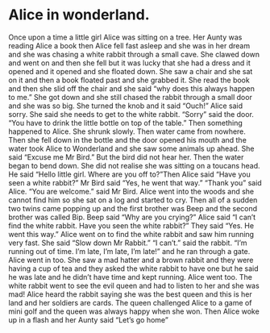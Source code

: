 # Alice in wonderland.


Once upon a time a little girl Alice was sitting on a tree. Her Aunty was reading Alice a book then Alice fell fast asleep and she was in her dream and she was chasing a white rabbit through a small cave.
She clawed down and went on and then she fell but it was lucky that she had a dress and it opened and it opened and she floated down. 
She saw a chair and she sat on it and then a book floated past and she grabbed it. She read the book and then she slid off the chair and she said “why does this always happen to me.” 
She got down and she still chased the rabbit through a small door and she was so big. She turned the knob and it said “Ouch!” Alice said sorry. She said she needs to get to the white rabbit. “Sorry” said the door. “You have to drink the little bottle on top of the table.” 
Then something happened to Alice. She shrunk slowly. Then water came from nowhere. Then she fell down in the bottle and the door opened his mouth and the water took Alice to Wonderland and she saw some animals up ahead. She said “Excuse me Mr Bird.” But the bird did not hear her. Then the water began to bend down. She did not realise she was sitting on a toucans head. He said “Hello little girl. Where are you off to?”Then Alice said “Have you seen a white rabbit?” Mr Bird said “Yes, he went that way.” “Thank you” said Alice. “You are welcome.” said Mr Bird.
Alice went into the woods and she cannot find him so she sat on a log and started to cry. Then all of a sudden two twins came popping up and the first brother was Beep and the second brother was called Bip. Beep said “Why are you crying?” Alice said “I can’t find the white rabbit. Have you seen the white rabbit?” They said “Yes. He went this way.”
Alice went on to find the white rabbit and saw him running very fast. She said “Slow down Mr Rabbit.” “I can’t.” said the rabbit. “I’m running out of time. I’m late, I’m late, I’m late!” and he ran through a gate. Alice went in too. She saw a mad hatter and a brown rabbit and they were having a cup of tea and they asked the white rabbit to have one but he said he was late and he didn’t have time and kept running. Alice went too. 
The white rabbit went to see the evil queen and had to listen to her and she was mad! Alice heard the rabbit saying she was the best queen and this is her land and her soldiers are cards.
The queen challenged Alice to a game of mini golf and the queen was always happy when she won. 
Then Alice woke up in a flash and her Aunty said “Let’s go home”

